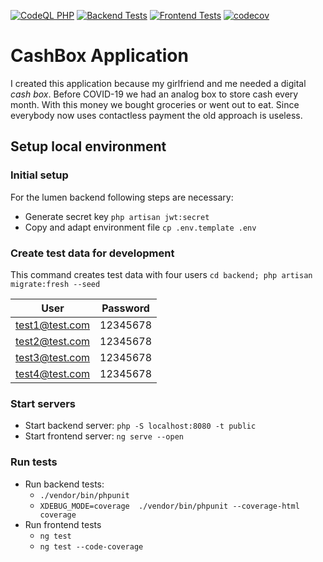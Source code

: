 [![CodeQL PHP](https://github.com/cayacdev/cashbox/actions/workflows/codeql-analysis.yml/badge.svg)](https://github.com/cayacdev/cashbox/actions/workflows/codeql-analysis.yml)
[![Backend Tests](https://github.com/cayacdev/cashbox/actions/workflows/backend_tests.yml/badge.svg)](https://github.com/cayacdev/cashbox/actions/workflows/backend_tests.yml)
[![Frontend Tests](https://github.com/cayacdev/cashbox/actions/workflows/frontend_tests.yml/badge.svg)](https://github.com/cayacdev/cashbox/actions/workflows/frontend_tests.yml)
[![codecov](https://codecov.io/gh/cayacdev/cashbox/branch/master/graph/badge.svg?token=SWJO8H1U9H)](https://codecov.io/gh/cayacdev/cashbox)

# CashBox Application 

I created this application because my girlfriend and me needed a digital *cash box*. Before COVID-19 we had an analog box to store cash every month. With this money we bought groceries or went out to eat. Since everybody now uses contactless payment the old approach is useless.

## Setup local environment

### Initial setup

For the lumen backend following steps are necessary:
* Generate secret key `php artisan jwt:secret`
* Copy and adapt environment file `cp .env.template .env`

### Create test data for development

This command creates test data with four users
`cd backend; php artisan migrate:fresh --seed`

| User           | Password  |
|----------------|-----------|
 | test1@test.com | 12345678  |
 | test2@test.com | 12345678  |
 | test3@test.com | 12345678  |
 | test4@test.com | 12345678  |

### Start servers

* Start backend server: `php -S localhost:8080 -t public`
* Start frontend server: `ng serve --open`

### Run tests

* Run backend tests:
  * `./vendor/bin/phpunit`
  * `XDEBUG_MODE=coverage  ./vendor/bin/phpunit --coverage-html coverage`
* Run frontend tests
  * `ng test`
  * `ng test --code-coverage`
